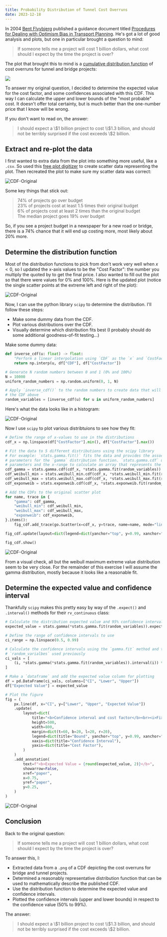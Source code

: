 ```yaml
---
title: Probability Distribution of Tunnel Cost Overruns
date: 2023-12-18
---
```


In 2004 [Bent Flyvbjerg](https://en.wikipedia.org/wiki/Bent_Flyvbjerg) published a guidance document titled [Procedures for Dealing with Optimism Bias in Transport Planning](https://www.researchgate.net/publication/244538868). He's got a lot of good analysis and plots, but one in particular brought a question to mind:

> If someone tells me a project will cost 1 billion dollars, what cost should I expect by the time the project is over?

The plot that brought this to mind is a [cumulative distribution function](https://en.wikipedia.org/wiki/Cumulative_distribution_function) of cost overruns for tunnel and bridge projects:

<img src="/assets/images/2023/probability-distribution-of-tunnel-cost-overuns-original.png">

To answer my original question, I decided to determine the expected value for the cost factor, and some confidences associated with this CDF. This way I can calculate the upper and lower bounds of the "most probable" cost. It doesn't offer total certainty, but is much better than the one-number price that I know will be wrong.

If you don't want to read on, the answer:  
> I should expect a \\$1 billion project to cost \\$1.3 billion, and should not be terribly surprised if the cost exceeds \\$2 billion.

## Extract and re-plot the data

I first wanted to extra data from the plot into something more useful, like a `.csv`. So used this [free plot digitizer](https://apps.automeris.io/wpd/) to create scatter data representing the plot. Then recreated the plot to make sure my scatter data was correct:

<img src="/assets/svg/probability-distribution-of-tunnel-cost-overruns-cdf-original.svg" alt="CDF-Original">

Some key things that stick out:

> 74% of projects go over budget  
23% of projects cost at least 1.5 times their original budget  
6% of projects cost at least 2 times than the original budget  
The median project goes 19% over budget  

So, if you see a project budget in a newspaper for a new road or bridge, there is a 74% chance that it will end up costing more, most likely about 20% more.

## Determine the distribution function

Most of the distribution functions to pick from don't work very well when $x < 0$, so I updated the x-axis values to be the "Cost Factor": the number you multiply the quoted by to get the final price. I also wanted to fill out the plot so that there were values for 0% and 100%. Here is the updated plot (notice the single scatter points at the extreme left and right of the plot):

<img src="/assets/svg/probability-distribution-of-tunnel-cost-overruns-cdf-costfactor.svg" alt="CDF-Original">

Now, I can use the python library `scipy` to determine the distribution. I'll follow these steps:

- Make some dummy data from the CDF.
- Plot various distributions over the CDF.
- Visually determine which distribution fits best (I probably should do some additional goodness-of-fit testing...)

Make some dummy data:

```python
def inverse_cdf(u: float) -> float:
    "Perform a linear interpolation using `CDF` as the `x` and `CostFactor` as the `y`"
    return np.interp(u, df["CDF"], df["CostFactor"])

# Generate N random numbers between 0 and 1 (0% and 100%)
N = 10000 
uniform_random_numbers = np.random.uniform(0, 1, N)

# Apply `inverse_cdf()` to the random numbers to create data that will follow
# the CDF above
random_variables = [inverse_cdf(u) for u in uniform_random_numbers]
```

Here's what the data looks like in a histogram:

<img src="/assets/svg/probability-distribution-of-tunnel-cost-overruns-histogram.svg" alt="CDF-Original">

Now I use `scipy` to plot various distribtuions to see how they fit:

```python
# Define the range of x-values to use in the distributions
cdf_x = np.linspace(df["CostFactor"].min(), df["CostFactor"].max())

# Fit the data to 5 different distributions using the scipy library
# For example: `stats.gamma.fit()` fits the data and provides the associated
# parameters for the `gamma` distribution function. `stats.gamma.cdf` uses the
# parameters and the x-range to calculate an array that represents the CDF
cdf_gamma = stats.gamma.cdf(cdf_x, *stats.gamma.fit(random_variables))
cdf_weibull_min = stats.weibull_min.cdf(cdf_x, *stats.weibull_min.fit(random_variables))
cdf_weibull_max = stats.weibull_max.cdf(cdf_x, *stats.weibull_max.fit(random_variables))
cdf_exponweib = stats.exponweib.cdf(cdf_x, *stats.exponweib.fit(random_variables))

# Add the CDFs to the original scatter plot
for name, trace in {
    "gamma": cdf_gamma,
    "weibull_min": cdf_weibull_min,
    "weibull_max": cdf_weibull_max,
    "exponweib": cdf_exponweib,
}.items():
    fig_cdf.add_trace(go.Scatter(x=cdf_x, y=trace, name=name, mode="lines"))

fig_cdf.update(layout=dict(legend=dict(yanchor="top", y=0.99, xanchor="left", x=0.01)))

fig_cdf.show()
```

<img src="/assets/svg/probability-distribution-of-tunnel-cost-overruns-cdf-dists.svg" alt="CDF-Original">

From a visual check, all but the weibull maximum extreme value distribution seem to be very close. For the remainder of this exercise I will assume the gamma distribution, mostly because it looks like a reasonable fit.

## Determine the expected value and confidence interval

Thankfully `scipy` makes this pretty easy by way of the `.expect()` and `.interval()` methods for their `rv_continuous` class:

```python
# Calculate the distribution expected value and 95% confidence interval
expected_value = stats.gamma(*stats.gamma.fit(random_variables)).expect()

# Define the range of confidence intervals to use
ci_range = np.linspace(0.5, 0.99)

# Calculate the confidence intervals using the `gamma.fit` method and the same
# `random_varialbes` used previously
ci_vals = [
    (i, *stats.gamma(*stats.gamma.fit(random_variables)).interval(i)) for i in ci_range
]

# Make a `dataframe` and add the expected value column for plotting
df = pd.DataFrame(ci_vals, columns=["CI", "Lower", "Upper"])
df["Expected Value"] = expected_value

# Plot the figure
fig = (
    px.line(df, x="CI", y=["Lower", "Upper", "Expected Value"])
    .update(
        layout=dict(
            title="<b>Confidence interval and cost factor</b><br><i>Fixed Links (bridges and tunnel)</i>",
            height=500,
            width=800,
            margin=dict(t=60, b=20, l=20, r=20),
            legend=dict(title="Bound", yanchor="top", y=0.99, xanchor="left", x=0.01),
            xaxis=dict(title="Confidence Interval"),
            yaxis=dict(title="Cost Factor"),
        )
    )
    .add_annotation(
        text=f"<b>Expected Value = {round(expected_value, 2)}</b>",
        showarrow=False,
        xref="paper",
        x=0.75,
        yref="paper",
        y=0.25,
    )
)
```

<img src="/assets/svg/probability-distribution-of-tunnel-cost-overruns-confidence.svg" alt="CDF-Original">

## Conclusion

Back to the original question:

> If someone tells me a project will cost 1 billion dollars, what cost should I expect by the time the project is over?

To answer this, I:

- Extracted data from a `.png` of a CDF depicting the cost overruns for bridge and tunnel projects.
- Determined a reasonably representative distribution function that can be used to mathematically describe the published CDF.
- Use the distribution function to determine the expected value and confidence intervals.
- Plotted the confidence intervals (upper and lower bounds) in respect to the confidence value (50% to 99%).

The answer:  
> I should expect a \\$1 billion project to cost \\$1.3 billion, and should not be terribly surprised if the cost exceeds \\$2 billion.
